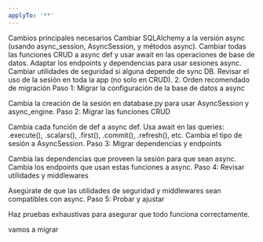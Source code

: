 ```yaml
---
applyTo: '**'
---
```


Cambios principales necesarios
Cambiar SQLAlchemy a la versión async (usando async_session, AsyncSession, y métodos async).
Cambiar todas las funciones CRUD a async def y usar await en las operaciones de base de datos.
Adaptar los endpoints y dependencias para usar sesiones async.
Cambiar utilidades de seguridad si alguna depende de sync DB.
Revisar el uso de la sesión en toda la app (no solo en CRUD).
2. Orden recomendado de migración
Paso 1: Migrar la configuración de la base de datos a async

Cambia la creación de la sesión en database.py para usar AsyncSession y async_engine.
Paso 2: Migrar las funciones CRUD

Cambia cada función de def a async def.
Usa await en las queries:
.execute(), .scalars(), .first(), .commit(), .refresh(), etc.
Cambia el tipo de sesión a AsyncSession.
Paso 3: Migrar dependencias y endpoints

Cambia las dependencias que proveen la sesión para que sean async.
Cambia los endpoints que usan estas funciones a async.
Paso 4: Revisar utilidades y middlewares

Asegúrate de que las utilidades de seguridad y middlewares sean compatibles con async.
Paso 5: Probar y ajustar

Haz pruebas exhaustivas para asegurar que todo funciona correctamente.

vamos a migrar 